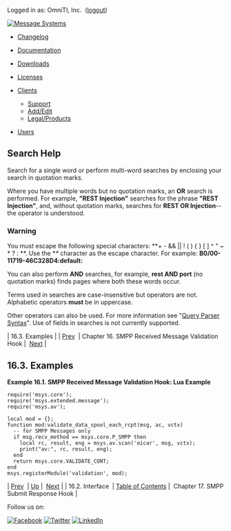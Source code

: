 Logged in as: OmniTI, Inc.  ([logout](https://support.messagesystems.com/logout.php))

[![Message Systems](https://support.messagesystems.com/images/ms-white205.png)](https://support.messagesystems.com/start.php) 

*   [Changelog](https://support.messagesystems.com/start.php?show=changelog)
*   [Documentation](https://support.messagesystems.com/docs/)
*   [Downloads](https://support.messagesystems.com/start.php)

*   [Licenses](https://support.messagesystems.com/license_summary.php)
*   <a href="">Clients</a>
    *   [Support](https://support.messagesystems.com/cs.php)
    *   [Add/Edit](https://support.messagesystems.com/edit_client.php)
    *   [Legal/Products](https://support.messagesystems.com/edit_products.php)
*   [Users](https://support.messagesystems.com/edit_customer.php)

## Search Help

Search for a single word or perform multi-word searches by enclosing your search in quotation marks.

Where you have multiple words but no quotation marks, an **OR** search is performed. For example, **"REST Injection"** searches for the phrase **"REST Injection"**, and, without quotation marks, searches for **REST OR Injection**--the operator is understood.

### Warning

You must escape the following special characters: **+ - && || ! ( ) { } [ ] ^ " ~ * ? : \**. Use the **\** character as the escape character. For example: **B0/00-11719-46C328D4\:default\:**

You can also perform **AND** searches, for example, **rest AND port** (no quotation marks) finds pages where both these words occur.

Terms used in searches are case-insensitive but operators are not. Alphabetic operators **must** be in uppercase.

Other operators can also be used. For more information see "[Query Parser Syntax](https://lucene.apache.org/core/old_versioned_docs/versions/3_0_0/queryparsersyntax.html)". Use of fields in searches is not currently supported.

| 16.3. Examples |
| [Prev](SMPPReceivedMessageValidationHook.interface.php)  | Chapter 16. SMPP Received Message Validation Hook |  [Next](SMPPSubmitResponseHook.php) |

## 16.3. Examples

<a name="SMPP_Received_Message_Validation_Hook.lua"></a>

**Example 16.1. SMPP Received Message Validation Hook: Lua Example**

```
require('msys.core');
require('msys.extended.message');
require('msys.av');

local mod = {};
function mod:validate_data_spool_each_rcpt(msg, ac, vctx)
  -- for SMPP Messages only
  if msg.recv_method == msys.core.P_SMPP then
    local rc, result, eng = msys.av.scan('eicar', msg, vctx);
    print("av:", rc, result, eng);
  end
  return msys.core.VALIDATE_CONT;
end
msys.registerModule('validation', mod);
```

| [Prev](SMPPReceivedMessageValidationHook.interface.php)  | [Up](SMPPReceivedMessageValidationHook.php) |  [Next](SMPPSubmitResponseHook.php) |
| 16.2. Interface  | [Table of Contents](index.php) |  Chapter 17. SMPP Submit Response Hook |

Follow us on:

[![Facebook](https://support.messagesystems.com/images/icon-facebook.png)](http://www.facebook.com/messagesystems) [![Twitter](https://support.messagesystems.com/images/icon-twitter.png)](http://twitter.com/#!/MessageSystems) [![LinkedIn](https://support.messagesystems.com/images/icon-linkedin.png)](http://www.linkedin.com/company/message-systems)